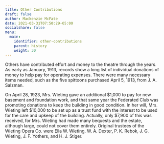 ```yaml
---
title: Other Contributions
draft: false
author: Mackenzie McFate
date: 2021-03-31T07:50:29-05:00
socialshare: false
menu: 
  main:
    identifier: other-contributions
    parent: history
    weight: 30
---
```


Others have contributed effort and money to the theatre through the years. As early as January, 1913, records show a long list of individual donations of money to help pay for operating expenses. There were many necessary items needed, such as the five spittoons purchased April 5, 1913, from J. A. Salzman. 

On April 28, 1923, Mrs. Wieting gave an additional $1,000 to pay for new basement and foundation work, and that same year the Federated Club was promoting donations to keep the building in good condition. In her will, Mrs. Wieting left $10,000 to be set up as a trust fund with the interest to be used for the care and upkeep of the building. Actually, only $7,900 of this was received, for Mrs. Wieting had made many bequests and the estate, although large, could not cover them entirely. Original trustees of the Wieting Opera Co. were Ella W. Wieting, W. A. Dexter, P. K. Rebok, J. G. Wieting, J. F. Yothers, and H. J. Stiger.
